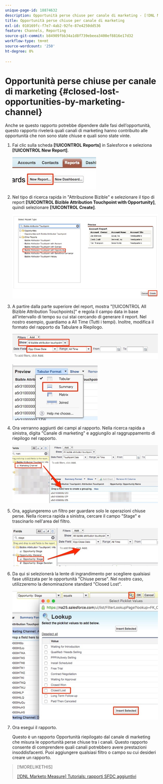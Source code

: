 ```yaml
---
unique-page-id: 18874632
description: Opportunità perse chiuse per canale di marketing - [!DNL Marketo Measure]
title: Opportunità perse chiuse per canale di marketing
exl-id: 010169fc-f7e7-4ab2-92fe-87e4250dd536
feature: Channels, Reporting
source-git-commit: b84909fbb34a1d8f739ebeea3400ef8816e17d32
workflow-type: tm+mt
source-wordcount: '250'
ht-degree: 0%

---
```


# Opportunità perse chiuse per canale di marketing {#closed-lost-opportunities-by-marketing-channel}

Anche se questo rapporto potrebbe dipendere dalle fasi dell’opportunità, questo rapporto rivelerà quali canali di marketing hanno contribuito alle opportunità che non sono state chiuse e quali sono state vinte.

1. Fai clic sulla scheda **[!UICONTROL Reports]** in Salesforce e seleziona **[!UICONTROL New Report]**.

   ![](assets/1-3.jpg)

1. Nel tipo di ricerca rapida in &quot;Attribuzione Bizible&quot; e selezionare il tipo di report **[!UICONTROL Bizible Attribution Touchpoint with Opportunity]**, quindi selezionare **[!UICONTROL Create]**.

   ![](assets/2-3.jpg)

1. A partire dalla parte superiore del report, mostra &quot;[!UICONTROL All Bizible Attribution Touchpoints]&quot; e regola il campo data in base all&#39;intervallo di tempo su cui stai cercando di generare il report. Nel nostro esempio, guardiamo a All Time (Tutti i tempi). Inoltre, modifica il formato del rapporto da Tabulare a Riepilogo.

   ![](assets/3-3.jpg)

   ![](assets/4-2.jpg)

1. Ora verranno aggiunti dei campi al rapporto. Nella ricerca rapida a sinistra, digita &quot;Canale di marketing&quot; e aggiungilo al raggruppamento di riepilogo nel rapporto.

   ![](assets/5.jpg)

1. Ora, aggiungeremo un filtro per guardare solo le operazioni chiuse perse. Nella ricerca rapida a sinistra, cercare il campo &quot;Stage&quot; e trascinarlo nell&#39;area del filtro.

   ![](assets/6.jpg)

1. Da qui si selezionerà la lente di ingrandimento per scegliere qualsiasi fase utilizzata per le opportunità &quot;Chiuse perse&quot;. Nel nostro caso, utilizzeremo la denominazione standard &quot;Closed Lost&quot;.

   ![](assets/7.jpg)

1. Ora esegui il rapporto.

   Questo è un rapporto Opportunità riepilogato dal canale di marketing che misura le opportunità perse chiuse tra i canali. Questo rapporto consente di comprendere quali canali potrebbero avere prestazioni insoddisfacenti. Puoi aggiungere qualsiasi filtro o campo su cui desideri creare un rapporto.

>[!MORELIKETHIS]
>
>[[!DNL Marketo Measure] Tutorials: rapporti SFDC aggiuntivi](https://experienceleague.adobe.com/en/docs/marketo-measure-learn/tutorials/onboarding/marketo-measure-102/addtional-salesforce-reports)
